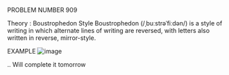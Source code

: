 PROBLEM NUMBER 909

Theory :
Boustrophedon Style 
Boustrophedon (/ˌbuːstrəˈfiːdən/) is a style of writing in which alternate lines of writing are reversed, with letters also written in reverse, mirror-style.

EXAMPLE
![image](https://github.com/user-attachments/assets/fb391cbb-7c86-4740-a923-72919fb2e44b)

.. Will complete it tomorrow
